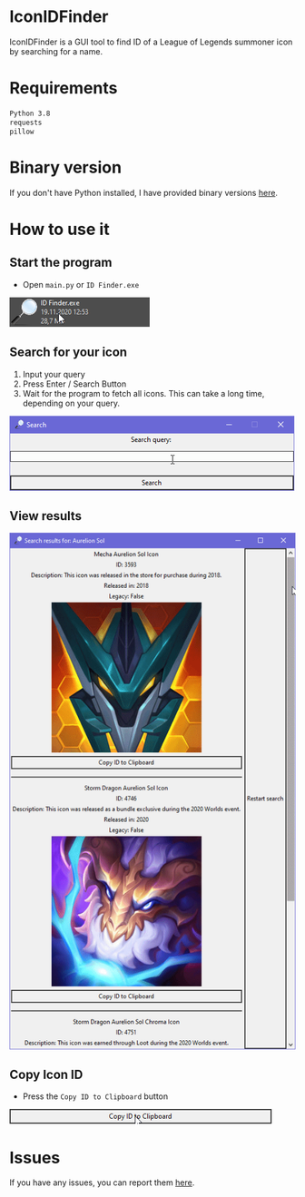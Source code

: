 # IconIDFinder
IconIDFinder is a GUI tool to find ID of a League of Legends summoner icon by searching for a name.
# Requirements
```
Python 3.8
requests
pillow
```
# Binary version
If you don't have Python installed, I have provided binary versions [here](https://github.com/Kuuhhl/IconIDFinder/releases).
# How to use it
## Start the program
* Open `main.py` or `ID Finder.exe`


![open](readme/open.gif)

## Search for your icon
1. Input your query
2. Press Enter / Search Button
3. Wait for the program to fetch all icons. This can take a long time, depending on your query.

![search](readme/searching.gif)

## View results

![list](readme/list.gif)

## Copy Icon ID

* Press the `Copy ID to Clipboard` button


![click](readme/click.gif)
# Issues
If you have any issues, you can report them [here](https://github.com/Kuuhhl/IconIDFinder/issues).
